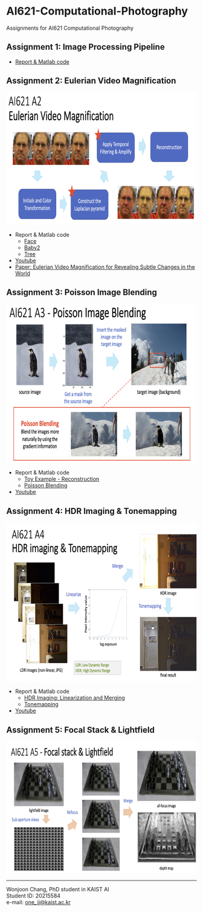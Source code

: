 # AI621-Computational-Photography
Assignments for AI621 Computational Photography

## Assignment 1: Image Processing Pipeline
- [Report & Matlab code](https://onejoon.github.io/AI621-Computational-Photography/A1/A1_20215584.html)

## Assignment 2: Eulerian Video Magnification

<img src="./A2/A2-overview.png" width="750" height="350">

- Report & Matlab code
  - [Face](https://onejoon.github.io/AI621-Computational-Photography/A2/A2_20215584_face.html)
  - [Baby2](https://onejoon.github.io/AI621-Computational-Photography/A2/A2_20215584_baby.html)
  - [Tree](https://onejoon.github.io/AI621-Computational-Photography/A2/A2_20215584_tree.html)
- [Youtube](https://youtu.be/mnL_L9QnCP0)
- [Paper: Eulerian Video Magnification for Revealing Subtle Changes in the World](http://people.csail.mit.edu/mrub/papers/vidmag.pdf)

## Assignment 3: Poisson Image Blending

<img src="./A3/A3-overview.png" width="720" height="420">

- Report & Matlab code
  - [Toy Example - Reconstruction](https://onejoon.github.io/AI621-Computational-Photography/A3/A3_20215584_1-Toy.html)
  - [Poisson Blending](https://onejoon.github.io/AI621-Computational-Photography/A3/A3_20215584_2-Blending.html)
- [Youtube](https://youtu.be/gUB_7NJi8VY)

## Assignment 4: HDR Imaging & Tonemapping

<img src="./A4/A4-overview.png" width="720" height="420">

- Report & Matlab code
  - [HDR Imaging: Linearization and Merging](https://onejoon.github.io/AI621-Computational-Photography/A4/A4_20215584_1-HDR.html)
  - [Tonemapping](https://onejoon.github.io/AI621-Computational-Photography/A4/A4_20215584_2-Tonemapping.html)
- [Youtube](https://youtu.be/TnPvvUt_sHQ)

## Assignment 5: Focal Stack & Lightfield

<img src="./A5/A5-overview.png" width="720" height="350">





---
Wonjoon Chang, PhD student in KAIST AI\
Student ID: 20215584\
e-mail: one_jj@kaist.ac.kr
